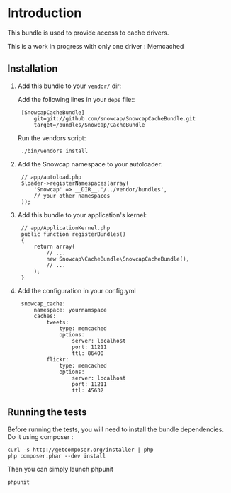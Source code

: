 Introduction
============

This bundle is used to provide access to cache drivers.

This is a work in progress with only one driver : Memcached

Installation
------------

1. Add this bundle to your ``vendor/`` dir:

    Add the following lines in your ``deps`` file::

        [SnowcapCacheBundle]
            git=git://github.com/snowcap/SnowcapCacheBundle.git
            target=/bundles/Snowcap/CacheBundle

    Run the vendors script:

        ./bin/vendors install

2. Add the Snowcap namespace to your autoloader:

        // app/autoload.php
        $loader->registerNamespaces(array(
            'Snowcap' => __DIR__.'/../vendor/bundles',
            // your other namespaces
        ));

3. Add this bundle to your application's kernel:

        // app/ApplicationKernel.php
        public function registerBundles()
        {
            return array(
                // ...
                new Snowcap\CacheBundle\SnowcapCacheBundle(),
                // ...
            );
        }

4. Add the configuration in your config.yml

        snowcap_cache:
            namespace: yournamspace
            caches:
                tweets:
                    type: memcached
                    options:
                        server: localhost
                        port: 11211
                        ttl: 86400
                flickr:
                    type: memcached
                    options:
                        server: localhost
                        port: 11211
                        ttl: 45632

Running the tests
-----------------

Before running the tests, you will need to install the bundle dependencies. Do it using composer :

    curl -s http://getcomposer.org/installer | php
    php composer.phar --dev install

Then you can simply launch phpunit

    phpunit